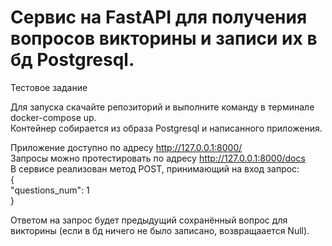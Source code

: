 # Сервис на FastAPI для получения вопросов викторины и записи их в бд Postgresql.
Тестовое задание  

Для запуска скачайте репозиторий и выполните команду в терминале docker-compose up.  
Контейнер собирается из образа Postgresql и написанного приложения.

Приложение доступно по адресу http://127.0.0.1:8000/  
Запросы можно протестировать по адресу http://127.0.0.1:8000/docs  
В сервисе реализован метод POST, принимающий на вход запрос:  
{  
  "questions_num": 1  
}  

Ответом на запрос будет предыдущий сохранённый вопрос для викторины (если в бд ничего не было 
записано, возвращаается Null).